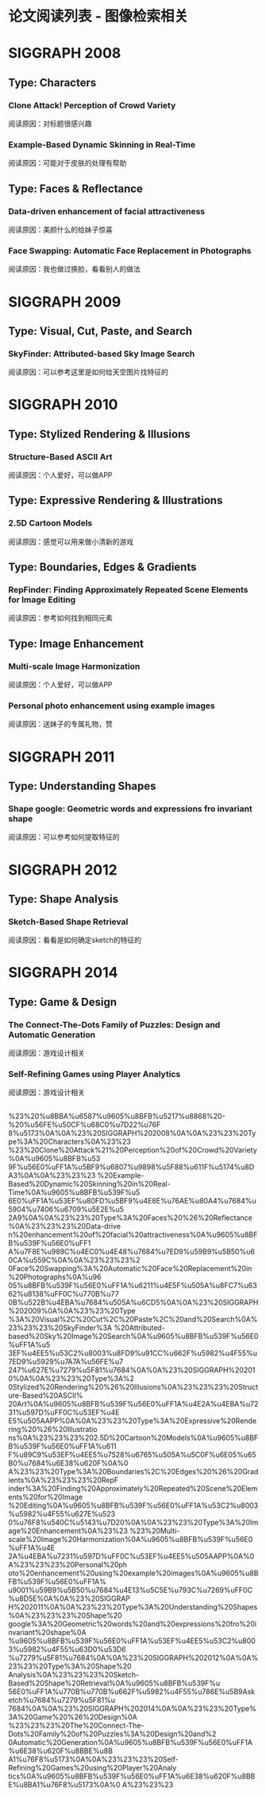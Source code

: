 <del></del>

# 论文阅读列表 - 图像检索相关

# SIGGRAPH 2008

## Type: Characters

### Clone Attack! Perception of Crowd Variety

阅读原因：对标题很感兴趣

### Example-Based Dynamic Skinning in Real-Time

阅读原因：可能对于皮肤的处理有帮助

## Type: Faces & Reflectance

### Data-driven enhancement of facial attractiveness

阅读原因：美颜什么的给妹子惊喜

### Face Swapping: Automatic Face Replacement in Photographs

阅读原因：我也做过换脸，看看别人的做法

# SIGGRAPH 2009

## Type: Visual, Cut, Paste, and Search

### SkyFinder: Attributed-based Sky Image Search

阅读原因：可以参考这里是如何给天空图片找特征的

# SIGGRAPH 2010

## Type: Stylized Rendering & Illusions

### Structure-Based ASCII Art

阅读原因：个人爱好，可以做APP

## Type: Expressive Rendering & Illustrations

### 2.5D Cartoon Models

阅读原因：感觉可以用来做小清新的游戏

## Type: Boundaries, Edges & Gradients

### RepFinder: Finding Approximately Repeated Scene Elements for Image Editing

阅读原因：参考如何找到相同元素

## Type: Image Enhancement

### Multi-scale Image Harmonization

阅读原因：个人爱好，可以做APP

### Personal photo enhancement using example images

阅读原因：送妹子的专属礼物，赞

# SIGGRAPH 2011

## Type: Understanding Shapes

### Shape google: Geometric words and expressions fro invariant shape

阅读原因：可以参考如何提取特征的

# SIGGRAPH 2012

## Type: Shape Analysis

### Sketch-Based Shape Retrieval

阅读原因：看看是如何确定sketch的特征的

# SIGGRAPH 2014

## Type: Game & Design

### The Connect-The-Dots Family of Puzzles: Design and Automatic Generation

阅读原因：游戏设计相关

### Self-Refining Games using Player Analytics

阅读原因：游戏设计相关

## #

%23%20%u8BBA%u6587%u9605%u8BFB%u5217%u8868%20-%20%u56FE%u50CF%u68C0%u7D22%u76F
8%u5173%0A%0A%23%20SIGGRAPH%202008%0A%0A%23%23%20Type%3A%20Characters%0A%23%23
%23%20Clone%20Attack%21%20Perception%20of%20Crowd%20Variety%0A%u9605%u8BFB%u53
9F%u56E0%uFF1A%u5BF9%u6807%u9898%u5F88%u611F%u5174%u8DA3%0A%0A%23%23%23
%20Example-Based%20Dynamic%20Skinning%20in%20Real-Time%0A%u9605%u8BFB%u539F%u5
6E0%uFF1A%u53EF%u80FD%u5BF9%u4E8E%u76AE%u80A4%u7684%u5904%u7406%u6709%u5E2E%u5
2A9%0A%0A%23%23%20Type%3A%20Faces%20%26%20Reflectance%0A%23%23%23%20Data-drive
n%20enhancement%20of%20facial%20attractiveness%0A%u9605%u8BFB%u539F%u56E0%uFF1
A%u7F8E%u989C%u4EC0%u4E48%u7684%u7ED9%u59B9%u5B50%u60CA%u559C%0A%0A%23%23%23%2
0Face%20Swapping%3A%20Automatic%20Face%20Replacement%20in%20Photographs%0A%u96
05%u8BFB%u539F%u56E0%uFF1A%u6211%u4E5F%u505A%u8FC7%u6362%u8138%uFF0C%u770B%u77
0B%u522B%u4EBA%u7684%u505A%u6CD5%0A%0A%23%20SIGGRAPH%202009%0A%0A%23%23%20Type
%3A%20Visual%2C%20Cut%2C%20Paste%2C%20and%20Search%0A%23%23%23%20SkyFinder%3A
%20Attributed-based%20Sky%20Image%20Search%0A%u9605%u8BFB%u539F%u56E0%uFF1A%u5
3EF%u4EE5%u53C2%u8003%u8FD9%u91CC%u662F%u5982%u4F55%u7ED9%u5929%u7A7A%u56FE%u7
247%u627E%u7279%u5F81%u7684%0A%0A%23%20SIGGRAPH%202010%0A%0A%23%23%20Type%3A%2
0Stylized%20Rendering%20%26%20Illusions%0A%23%23%23%20Structure-Based%20ASCII%
20Art%0A%u9605%u8BFB%u539F%u56E0%uFF1A%u4E2A%u4EBA%u7231%u597D%uFF0C%u53EF%u4E
E5%u505AAPP%0A%0A%23%23%20Type%3A%20Expressive%20Rendering%20%26%20Illustratio
ns%0A%23%23%23%202.5D%20Cartoon%20Models%0A%u9605%u8BFB%u539F%u56E0%uFF1A%u611
F%u89C9%u53EF%u4EE5%u7528%u6765%u505A%u5C0F%u6E05%u65B0%u7684%u6E38%u620F%0A%0
A%23%23%20Type%3A%20Boundaries%2C%20Edges%20%26%20Gradients%0A%23%23%23%20RepF
inder%3A%20Finding%20Approximately%20Repeated%20Scene%20Elements%20for%20Image
%20Editing%0A%u9605%u8BFB%u539F%u56E0%uFF1A%u53C2%u8003%u5982%u4F55%u627E%u523
0%u76F8%u540C%u5143%u7D20%0A%0A%23%23%20Type%3A%20Image%20Enhancement%0A%23%23
%23%20Multi-scale%20Image%20Harmonization%0A%u9605%u8BFB%u539F%u56E0%uFF1A%u4E
2A%u4EBA%u7231%u597D%uFF0C%u53EF%u4EE5%u505AAPP%0A%0A%23%23%23%20Personal%20ph
oto%20enhancement%20using%20example%20images%0A%u9605%u8BFB%u539F%u56E0%uFF1A%
u9001%u59B9%u5B50%u7684%u4E13%u5C5E%u793C%u7269%uFF0C%u8D5E%0A%0A%23%20SIGGRAP
H%202011%0A%0A%23%23%20Type%3A%20Understanding%20Shapes%0A%23%23%23%20Shape%20
google%3A%20Geometric%20words%20and%20expressions%20fro%20invariant%20shape%0A
%u9605%u8BFB%u539F%u56E0%uFF1A%u53EF%u4EE5%u53C2%u8003%u5982%u4F55%u63D0%u53D6
%u7279%u5F81%u7684%0A%0A%23%20SIGGRAPH%202012%0A%0A%23%23%20Type%3A%20Shape%20
Analysis%0A%23%23%23%20Sketch-Based%20Shape%20Retrieval%0A%u9605%u8BFB%u539F%u
56E0%uFF1A%u770B%u770B%u662F%u5982%u4F55%u786E%u5B9Asketch%u7684%u7279%u5F81%u
7684%0A%0A%23%20SIGGRAPH%202014%0A%0A%23%23%20Type%3A%20Game%20%26%20Design%0A
%23%23%23%20The%20Connect-The-Dots%20Family%20of%20Puzzles%3A%20Design%20and%2
0Automatic%20Generation%0A%u9605%u8BFB%u539F%u56E0%uFF1A%u6E38%u620F%u8BBE%u8B
A1%u76F8%u5173%0A%0A%23%23%23%20Self-Refining%20Games%20using%20Player%20Analy
tics%0A%u9605%u8BFB%u539F%u56E0%uFF1A%u6E38%u620F%u8BBE%u8BA1%u76F8%u5173%0A%0
A%23%23%23  

